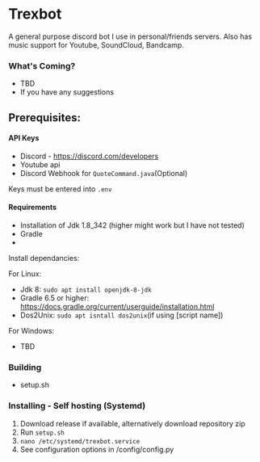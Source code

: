 # Trexbot
A general purpose discord bot I use in personal/friends servers.
Also has music support for Youtube, SoundCloud, Bandcamp.


<h3>What's Coming?</h1>

- TBD
- If you have any suggestions

## Prerequisites:

#### API Keys
* Discord - https://discord.com/developers
* Youtube api
* Discord Webhook for ```QuoteCommand.java```(Optional) 

Keys must be entered into ```.env```

#### Requirements

* Installation of Jdk 1.8_342 (higher might work but I have not tested)
* Gradle 
* 

Install dependancies:

For Linux:
* Jdk 8: `sudo apt install openjdk-8-jdk`
* Gradle 6.5 or higher: https://docs.gradle.org/current/userguide/installation.html
* Dos2Unix: `sudo apt isntall dos2unix`(if using [script name])

For Windows:
* TBD

### Building
- setup.sh

### Installing - Self hosting (Systemd)

1. Download release if available, alternatively download repository zip
2. Run `setup.sh`
3. `nano /etc/systemd/trexbot.service`
4. See configuration options in /config/config.py
